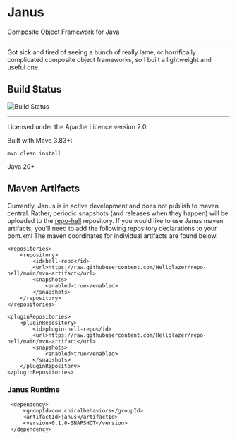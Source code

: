 # Janus
Composite Object Framework for Java
___
Got sick and tired of seeing a bunch of really lame, or horrifically complicated composite object frameworks, so I built a lightweight and useful one.

## Build Status
![Build Status](https://github.com/hellblazer/Janus/actions/workflows/maven.yml/badge.svg)
___
Licensed under the Apache Licence version 2.0

Built with Mave 3.83+:

	mvn clean install

Java 20+

## Maven Artifacts
Currently, Janus is in active development and does not publish to maven central.  Rather, periodic snapshots (and releases when they happen)
will be uploaded to the [repo-hell]() repository.  If you would like to use Janus maven artifacts, you'll need to add the following repository
declarations to your pom.xml  The maven coordinates for individual artifacts are found below.
    
    <repositories>
        <repository>
            <id>hell-repo</id>
            <url>https://raw.githubusercontent.com/Hellblazer/repo-hell/main/mvn-artifact</url>
            <snapshots>
                <enabled>true</enabled>
            </snapshots>
        </repository>
    </repositories>

    <pluginRepositories>
        <pluginRepository>
            <id>plugin-hell-repo</id>
            <url>https://raw.githubusercontent.com/Hellblazer/repo-hell/main/mvn-artifact</url>
            <snapshots>
                <enabled>true</enabled>
            </snapshots>
        </pluginRepository>
    </pluginRepositories>

### Janus Runtime

     <dependency>
         <groupId>com.chiralbehaviors</groupId>
         <artifactId>janus</artifactId>
         <version>0.1.0-SNAPSHOT</version>
     </dependency>